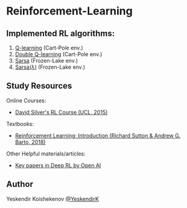 # Reinforcement-Learning
## Implemented RL algorithms:
1. [Q-learning](https://github.com/YeskendirK/Reinforcement-Learning/blob/master/RL-Algorithms/Q-learning.py) (Cart-Pole env.)
2. [Double Q-learning](https://github.com/YeskendirK/Reinforcement-Learning/blob/master/RL-Algorithms/Double-Q-learning.py)  (Cart-Pole env.)
3. [Sarsa](https://github.com/YeskendirK/Reinforcement-Learning/blob/master/RL-Algorithms/Sarsa.py)  (Frozen-Lake env.)
4. [Sarsa(λ)](https://github.com/YeskendirK/Reinforcement-Learning/blob/master/RL-Algorithms/Sarsa_lambda.py) (Frozen-Lake env.)

## Study Resources
Online Courses:
- [David Silver's RL Course (UCL, 2015)](http://www0.cs.ucl.ac.uk/staff/d.silver/web/Teaching.html)

Textbooks:
- [Reinforcement Learning: Introduction (Richard Sutton & Andrew G. Barto, 2018)](http://incompleteideas.net/book/RLbook2018.pdf)

Other Helpful materials/articles:
- [Key papers in Deep RL by Open AI](https://spinningup.openai.com/en/latest/spinningup/keypapers.html)


## Author
Yeskendir Koishekenov [@YeskendirK](https://github.com/YeskendirK)
